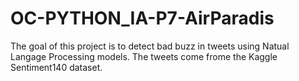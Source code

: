 # OC-PYTHON_IA-P7-AirParadis

The goal of this project is to detect bad buzz in tweets using Natual Langage Processing models. The tweets come frome the Kaggle Sentiment140 dataset.
